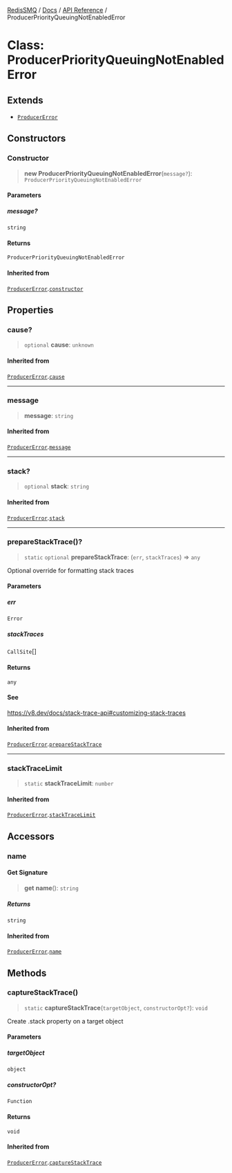 [RedisSMQ](../../../README.md) / [Docs](../../README.md) / [API Reference](../README.md) / ProducerPriorityQueuingNotEnabledError

# Class: ProducerPriorityQueuingNotEnabledError

## Extends

- [`ProducerError`](ProducerError.md)

## Constructors

### Constructor

> **new ProducerPriorityQueuingNotEnabledError**(`message?`): `ProducerPriorityQueuingNotEnabledError`

#### Parameters

##### message?

`string`

#### Returns

`ProducerPriorityQueuingNotEnabledError`

#### Inherited from

[`ProducerError`](ProducerError.md).[`constructor`](ProducerError.md#constructor)

## Properties

### cause?

> `optional` **cause**: `unknown`

#### Inherited from

[`ProducerError`](ProducerError.md).[`cause`](ProducerError.md#cause)

***

### message

> **message**: `string`

#### Inherited from

[`ProducerError`](ProducerError.md).[`message`](ProducerError.md#message)

***

### stack?

> `optional` **stack**: `string`

#### Inherited from

[`ProducerError`](ProducerError.md).[`stack`](ProducerError.md#stack)

***

### prepareStackTrace()?

> `static` `optional` **prepareStackTrace**: (`err`, `stackTraces`) => `any`

Optional override for formatting stack traces

#### Parameters

##### err

`Error`

##### stackTraces

`CallSite`[]

#### Returns

`any`

#### See

https://v8.dev/docs/stack-trace-api#customizing-stack-traces

#### Inherited from

[`ProducerError`](ProducerError.md).[`prepareStackTrace`](ProducerError.md#preparestacktrace)

***

### stackTraceLimit

> `static` **stackTraceLimit**: `number`

#### Inherited from

[`ProducerError`](ProducerError.md).[`stackTraceLimit`](ProducerError.md#stacktracelimit)

## Accessors

### name

#### Get Signature

> **get** **name**(): `string`

##### Returns

`string`

#### Inherited from

[`ProducerError`](ProducerError.md).[`name`](ProducerError.md#name)

## Methods

### captureStackTrace()

> `static` **captureStackTrace**(`targetObject`, `constructorOpt?`): `void`

Create .stack property on a target object

#### Parameters

##### targetObject

`object`

##### constructorOpt?

`Function`

#### Returns

`void`

#### Inherited from

[`ProducerError`](ProducerError.md).[`captureStackTrace`](ProducerError.md#capturestacktrace)
